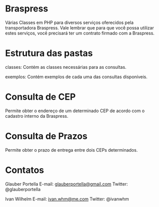 Braspress
========

Várias Classes em PHP para diversos serviços oferecidos pela transportadora Braspress.
Vale lembrar que para que você possa utilizar estes serviços, você precisará ter um contrato 
firmado com a Braspress.

Estrutura das pastas
====================

classes: Contém as classes necessárias para as consultas.

exemplos: Contém exemplos de cada uma das consultas disponíveis.


Consulta de CEP
===============

Permite obter o endereço de um determinado CEP de acordo com o cadastro
interno da Braspress.

Consulta de Prazos
==================

Permite obter o prazo de entrega entre dois CEPs determinados.

Contatos
========

Glauber Portella
E-mail: glauberportella@gmail.com
Twitter: @glauberportella

Ivan Wilhelm
E-mail: ivan.whm@me.com
Twitter: @ivanwhm

